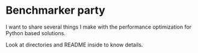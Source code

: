 # Benchmarker party

I want to share several things I make with the performance optimization for Python based solutions.

Look at directories and README inside to know details.
